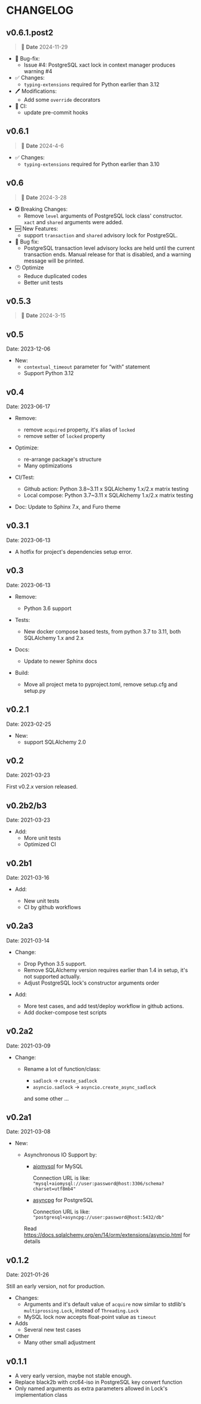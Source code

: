 # CHANGELOG

## v0.6.1.post2

> 📅 **Date** 2024-11-29

- 🐛 Bug-fix:
  - Issue #4: PostgreSQL xact lock in context manager produces warning #4
- ✅ Changes:
  - `typing-extensions` required for Python earlier than 3.12
- 🖊️ Modifications:
  - Add some `override` decorators
- 🎯 CI:
  - update pre-commit hooks

## v0.6.1

> 📅 **Date** 2024-4-6

- ✅ Changes:
  - `typing-extensions` required for Python earlier than 3.10

## v0.6

> 📅 **Date** 2024-3-28

- ❎ Breaking Changes:
  - Remove `level` arguments of PostgreSQL lock class' constructor.
    `xact` and `shared` arguments were added.
- 🆕 New Features:
  - support `transaction` and `shared` advisory lock for PostgreSQL.
- 🐛 Bug fix:
  - PostgreSQL transaction level advisory locks are held until the current transaction ends.
    Manual release for that is disabled, and a warning message will be printed.
- 🕐 Optimize
  - Reduce duplicated codes
  - Better unit tests

## v0.5.3

> 📅 **Date** 2024-3-15

## v0.5

Date: 2023-12-06

- New:
  - `contextual_timeout` parameter for “with” statement
  - Support Python 3.12

## v0.4

Date: 2023-06-17

- Remove:
  - remove `acquired` property, it's alias of `locked`
  - remove setter of `locked` property

- Optimize:
  - re-arrange package's structure
  - Many optimizations

- CI/Test:
  - Github action: Python 3.8~3.11 x SQLAlchemy 1.x/2.x matrix testing
  - Local compose: Python 3.7~3.11 x SQLAlchemy 1.x/2.x matrix testing

- Doc: Update to Sphinx 7.x, and Furo theme

## v0.3.1

Date: 2023-06-13

- A hotfix for project's dependencies setup error.

## v0.3

Date: 2023-06-13

- Remove:
  - Python 3.6 support

- Tests:
  - New docker compose based tests, from python 3.7 to 3.11, both SQLAlchemy 1.x and 2.x

- Docs:
  - Update to newer Sphinx docs

- Build:
  - Move all project meta to pyproject.toml, remove setup.cfg and setup.py

## v0.2.1

Date: 2023-02-25

- New:
  - support SQLAlchemy 2.0

## v0.2

Date: 2021-03-23

First v0.2.x version released.

## v0.2b2/b3

Date: 2021-03-23

- Add:
  - More unit tests
  - Optimized CI

## v0.2b1

Date: 2021-03-16

- Add:

  - New unit tests
  - CI by github workflows

## v0.2a3

Date: 2021-03-14

- Change:

  - Drop Python 3.5 support.
  - Remove SQLAlchemy version requires earlier than 1.4 in setup, it's not supported actually.
  - Adjust PostgreSQL lock's constructor arguments order

- Add:

  - More test cases, and add test/deploy workflow in github actions.
  - Add docker-compose test scripts

## v0.2a2

Date: 2021-03-09

- Change:

  - Rename a lot of function/class:

    - `sadlock` -> `create_sadlock`
    - `asyncio.sadlock` -> `asyncio.create_async_sadlock`

    and some other ...

## v0.2a1

Date: 2021-03-08

- New:

  - Asynchronous IO Support by:

    - [aiomysql](https://github.com/aio-libs/aiomysql) for MySQL

      Connection URL is like: `"mysql+aiomysql://user:password@host:3306/schema?charset=utf8mb4"`

    - [asyncpg](https://github.com/MagicStack/asyncpg) for PostgreSQL

      Connection URL is like: `"postgresql+asyncpg://user:password@host:5432/db"`

    Read <https://docs.sqlalchemy.org/en/14/orm/extensions/asyncio.html> for details

## v0.1.2

Date: 2021-01-26

Still an early version, not for production.

- Changes:
  - Arguments and it's default value of `acquire` now similar to stdlib's `multiprossing.Lock`, instead of `Threading.Lock`
  - MySQL lock now accepts float-point value as `timeout`
- Adds
  - Several new test cases
- Other
  - Many other small adjustment

## v0.1.1

- A very early version, maybe not stable enough.
- Replace black2b with crc64-iso in PostgreSQL key convert function
- Only named arguments as extra parameters allowed in Lock's implementation class
